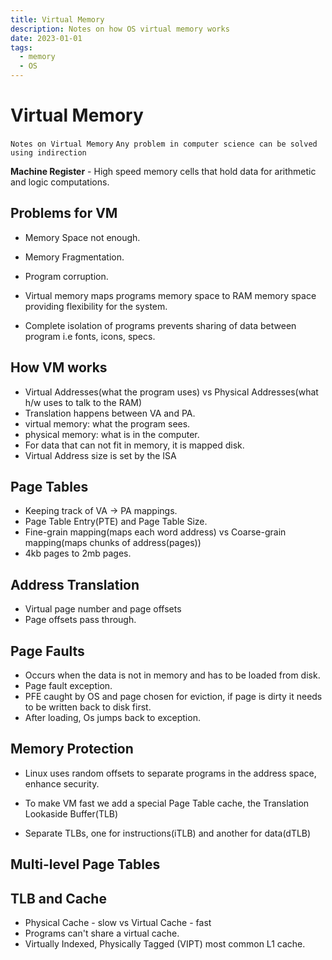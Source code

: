 ```yaml
---
title: Virtual Memory
description: Notes on how OS virtual memory works
date: 2023-01-01
tags:
  - memory
  - OS
---
```

# Virtual Memory

`Notes on Virtual Memory`
`Any problem in computer science can be solved using indirection`

**Machine Register** - High speed memory cells that hold data for arithmetic and logic computations.

## Problems for VM

- Memory Space not enough.
- Memory Fragmentation.
- Program corruption.

- Virtual memory maps programs memory space to RAM memory space providing flexibility for the system.

- Complete isolation of programs prevents sharing of data between program i.e fonts, icons, specs.

## How VM works

- Virtual Addresses(what the program uses) vs Physical Addresses(what h/w uses to talk to the RAM)
- Translation happens between VA and PA.
- virtual memory: what the program sees.
- physical memory: what is in the computer.
- For data that can not fit in memory, it is mapped disk.
- Virtual Address size is set by the ISA

## Page Tables

- Keeping track of VA -> PA mappings.
- Page Table Entry(PTE) and Page Table Size.
- Fine-grain mapping(maps each word address) vs Coarse-grain mapping(maps chunks of address(pages))
- 4kb pages to 2mb pages. 

## Address Translation

- Virtual page number and page offsets
- Page offsets pass through.

## Page Faults

- Occurs when the data is not in memory and has to be loaded from disk.
- Page fault exception.
- PFE caught by OS and page chosen for eviction, if page is dirty it needs to be written back to disk first.
- After loading, Os jumps back to exception.

## Memory Protection

- Linux uses random offsets to separate programs in the address space, enhance security.

- To make VM fast we add a special Page Table cache, the Translation Lookaside Buffer(TLB)
- Separate TLBs, one for instructions(iTLB) and another for data(dTLB)

## Multi-level Page Tables

## TLB and Cache

- Physical Cache - slow vs Virtual Cache - fast
- Programs can't share a virtual cache.
- Virtually Indexed, Physically Tagged (VIPT) most common L1 cache.